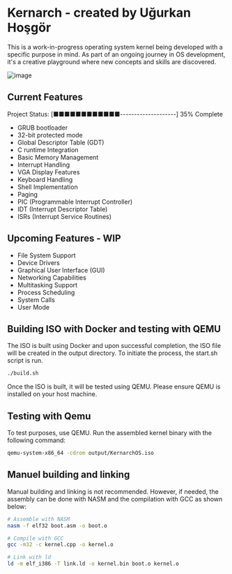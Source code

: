 # Kernarch - created by Uğurkan Hoşgör

This is a work-in-progress operating system kernel being developed with a specific purpose in mind. As part of an ongoing journey in OS development, it's a creative playground where new concepts and skills are discovered.

![image](https://github.com/user-attachments/assets/2c76ec33-cc93-4619-9040-22a9cd75cced)



## Current Features

Project Status: [■■■■■■■■■■■■--------------------] 35% Complete

- GRUB bootloader
- 32-bit protected mode
- Global Descriptor Table (GDT)
- C runtime Integration
- Basic Memory Management
- Interrupt Handling
- VGA Display Features
- Keyboard Handling
- Shell Implementation
- Paging
- PIC (Programmable Interrupt Controller)
- IDT (Interrupt Descriptor Table)
- ISRs (Interrupt Service Routines)


## Upcoming Features - WIP

- File System Support
- Device Drivers
- Graphical User Interface (GUI)
- Networking Capabilities
- Multitasking Support
- Process Scheduling
- System Calls
- User Mode

## Building ISO with Docker and testing with QEMU

The ISO is built using Docker and upon successful completion, the ISO file will be created in the output directory. To initiate the process, the start.sh script is run.

```bash
./build.sh
```

Once the ISO is built, it will be tested using QEMU. Please ensure QEMU is installed on your host machine. 


## Testing with Qemu

To test purposes, use QEMU. Run the assembled kernel binary with the following command:

```bash
qemu-system-x86_64 -cdrom output/KernarchOS.iso
```

## Manuel building and linking

Manual building and linking is not recommended. However, if needed, the assembly can be done with NASM and the compilation with GCC as shown below:

```bash
# Assemble with NASM
nasm -f elf32 boot.asm -o boot.o

# Compile with GCC
gcc -m32 -c kernel.cpp -o kernel.o

# Link with ld
ld -m elf_i386 -T link.ld -o kernel.bin boot.o kernel.o
```
